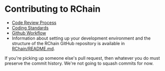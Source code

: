 # Contributing to RChain

* [Code Review Process](https://rchain.atlassian.net/wiki/spaces/DOC/pages/44040200/Code+Review+Process)
* [Coding Standards](https://rchain.atlassian.net/wiki/spaces/DOC/pages/28082177/Coding+Standards)
* [Github Workflow](https://rchain.atlassian.net/wiki/spaces/DOC/pages/44007462/Github+Fork-n-Beans+Workflow)
* Information about setting up your development environment and the structure of the RChain GitHub repository is available in [RChain/README.md](https://github.com/rchain/rchain/blob/master/README.md).

If you're picking up someone else's pull request, then whatever you
do must preserve the commit history. We're not going to squash commits
for now.
